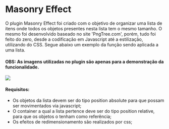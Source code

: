 # Masonry Effect

O plugin Masonry Effect foi criado com o objetivo de organizar uma lista de itens onde todos os objetos presentes nesta lista tem o mesmo tamanho.
O mesmo foi desenvolvido baseado no site 'PngTree.com', porém, tudo foi feito do zero, desde a codificação em Javascript até a estilização, utilizando do CSS.
Segue abaixo um exemplo da função sendo aplicada a uma lista.

<h4>OBS: As imagens utilizadas no plugin são apenas para a demonstração da funcionalidade.</h4>

<img src="read_images/Masonry.gif"/>

<h4>Requisitos:</h4>

- Os objetos da lista devem ser do tipo position absolute para que possam ser movimentados via javascript;
- O container a qual a lista pertence deve ser do tipo position relative, para que os objetos o tenham como referência;
- Os efeitos de redimensionamento são realizados por css;
